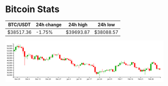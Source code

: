 # Bitcoin Stats

BTC/USDT|24h change|24h high|24h low|
|---|---|---|---|
|$38517.36|-1.75%|$39693.87|$38088.57|

<img src="./chart.svg">
